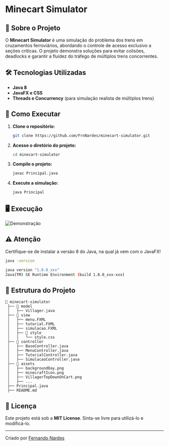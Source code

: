 #  Minecart Simulator

## 📌 Sobre o Projeto
O **Minecart Simulator** é uma simulação do problema dos trens em cruzamentos ferroviários, abordando o controle de acesso exclusivo a seções críticas. O projeto demonstra soluções para evitar colisões, deadlocks e garantir a fluidez do tráfego de múltiplos trens concorrentes.

## 🛠️ Tecnologias Utilizadas
- **Java 8**
- **JavaFX e CSS**
- **Threads e Concurrency** (para simulação realista de múltiplos trens)

## 🚀 Como Executar
1. **Clone o repositório:**
   ```sh
   git clone https://github.com/FrnNardes/minecart-simulator.git
   ```
2. **Acesse o diretório do projeto:**
   ```sh
   cd minecart-simulator
   ```
3. **Compile o projeto:**
   ```sh
   javac Principal.java
   ```
4. **Execute a simulação:**
   ```sh
   java Principal
   ```
   
## 🖥️ Execução
![Demonstração](assets/execucao.gif)

## ⚠️ Atenção
Certifique-se de instalar a versão 8 do Java, na qual já vem com o JavaFX!
```sh
java -version

java version "1.8.0_xxx"
Java(TM) SE Runtime Environment (build 1.8.0_xxx-xxx)
```

## 📂 Estrutura do Projeto
```
📂 minecart-simulator
 ├── 📂 model
 │   ├── Villager.java
 ├── 📂 view
 │   ├── menu.FXML
 │   ├── tutorial.FXML
 │   ├── simulacao.FXML
 │   ├── 📂 style
 │   │   └── style.css
 ├── 📂 controller
 │   ├── BaseController.java
 │   ├── MenuController.java
 │   ├── TutorialController.java
 │   ├── SimulacaoController.java
 ├── 📂 assets
 │   ├── backgroundDay.png
 │   ├── minecraftIcon.png
 │   ├── VillagerTopDownOnCart.png
 │   ├── ...
 ├── Principal.java
 ├── README.md
```

## 📄 Licença
Este projeto está sob a **MIT License**. Sinta-se livre para utilizá-lo e modificá-lo.

---
Criado por [Fernando Nardes](https://github.com/FrnNardes)

